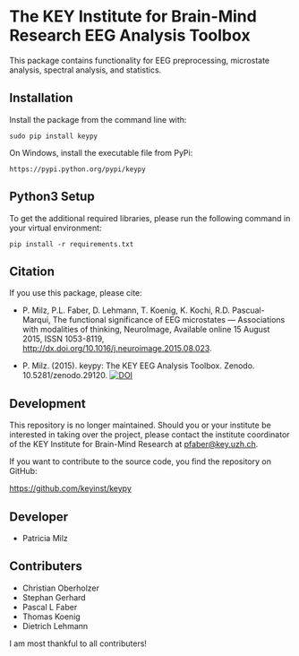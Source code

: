 The KEY Institute for Brain-Mind Research
EEG Analysis Toolbox
============================================================
This package contains functionality for EEG preprocessing,
microstate analysis, spectral analysis, and statistics.

Installation
------------

Install the package from the command line with:

	sudo pip install keypy

On Windows, install the executable file from PyPi:

	https://pypi.python.org/pypi/keypy


Python3 Setup
-------------
To get the additional required libraries, please run the following command in your virtual environment:
```
pip install -r requirements.txt
```


Citation
--------
	
If you use this package, please cite:	

* P. Milz, P.L. Faber, D. Lehmann, T. Koenig, K. Kochi, R.D. Pascual-Marqui, The functional significance of EEG microstates — Associations with modalities of thinking, NeuroImage, Available online 15 August 2015, ISSN 1053-8119, http://dx.doi.org/10.1016/j.neuroimage.2015.08.023.
	
* P. Milz. (2015). keypy: The KEY EEG Analysis Toolbox. Zenodo. 10.5281/zenodo.29120. [![DOI](https://zenodo.org/badge/17507/keyinst/keypy.svg)](https://zenodo.org/badge/latestdoi/17507/keyinst/keypy)

Development
-----------

This repository is no longer maintained. Should you or your institute be interested in taking over the project, please contact the institute coordinator of the KEY Institute for Brain-Mind Research at pfaber@key.uzh.ch.

If you want to contribute to the source code, you find the repository on GitHub:

https://github.com/keyinst/keypy
	

Developer
---------
* Patricia Milz

Contributers
---------------
* Christian Oberholzer
* Stephan Gerhard
* Pascal L Faber
* Thomas Koenig
* Dietrich Lehmann


I am most thankful to all contributers!
